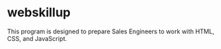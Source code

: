 # webskillup
This program is designed to prepare Sales Engineers to work with HTML, CSS, and JavaScript.
